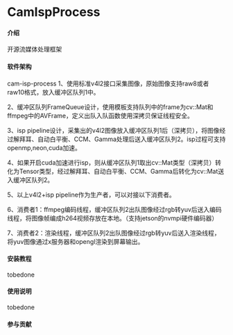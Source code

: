 # CamIspProcess

#### 介绍

开源流媒体处理框架
#### 软件架构
cam-isp-process
1、使用标准v4l2接口采集图像，原始图像支持raw8或者raw10格式，放入缓冲区队列1中。

2、缓冲区队列FrameQueue设计，使用模板支持队列中的frame为cv::Mat和ffmpeg中的AVFrame，定义出队入队函数使用深拷贝保证线程安全。

3、isp pipeline设计，采集出的v4l2图像放入缓冲区队列1后（深拷贝），将图像经过解拜耳、自动白平衡、CCM、Gamma处理后送入缓冲区队列2。isp过程可支持openmp,neon,cuda加速。

4、如果开启cuda加速进行isp，则从缓冲区队列1取出cv::Mat类型（深拷贝）转化为Tensor类型，经过解拜耳、自动白平衡、CCM、Gamma后转化为cv::Mat送入缓冲区队列2。

5、以上v4l2+isp pipeline作为生产者，可以对接以下消费者。

6、消费者1：ffmpeg编码线程，缓冲区队列2出队图像经过rgb转yuv后送入编码线程，将图像帧编成h264视频存放在本地。（支持jetson的nvmpi硬件编码器）

7、消费者2：渲染线程，缓冲区队列2出队图像经过rgb转yuv后送入渲染线程，将yuv图像通过x服务器和opengl渲染到屏幕输出。




#### 安装教程

tobedone
#### 使用说明
tobedone

#### 参与贡献


